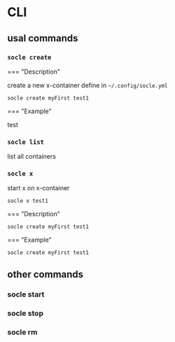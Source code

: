 # CLI

## usal commands

### `socle create`


=== "Description"

  create a new x-container define in `~/.config/socle.yml`
  ```
  socle create myFirst test1
  ```
  <script id="asciicast-333393" src="https://asciinema.org/a/333393.js" async></script>
  
=== "Example"

  test

### `socle list`
list all containers
### `socle x`
start x on x-container
```
socle x test1
```

=== "Description"

  ```
  socle create myFirst test1
  ```
  
=== "Example"

  ```
  socle create myFirst test1
  ```

## other commands
### socle start
### socle stop
### socle rm



